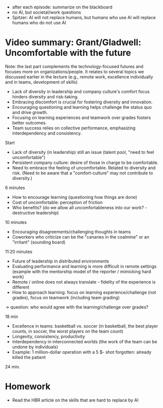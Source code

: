 - after each episode: summarize on the blackboard
- no AI, but societal/work questions
- Spitzer: AI will not replace humans, but humans who use AI will replace humans who do not use AI

# Video summary: Grant/Gladwell: Uncomfortable with the future

Note: the last part complements the technology-focused futures and focuses more on organizations/people. It relates to several topics we discussed earlier in the lecture (e.g., remote work, excellence individually and in teams, development of skills)

- Lack of diversity in leadership and company culture's comfort focus hinders diversity and risk-taking.
- Embracing discomfort is crucial for fostering diversity and innovation.
- Encouraging questioning and learning helps challenge the status quo and drive growth.
- Focusing on learning experiences and teamwork over grades fosters better outcomes.
- Team success relies on collective performance, emphasizing interdependency and consistency.

Start

- Lack of diversity (in leadership) still an issue (talent pool, "need to feel uncomfortable")
- Persistent company culture: desire of those in charge to be comfortable.
- Need to embrace the feeling of uncomfortable. Related to diversity and risk.
(Need to be aware that a "comfort-culture" may not contribute to diversity.)

6 minutes

- How to encourage learning (questioning how things are done)
- Cost of uncomfortable: perception of friction
- Who benefits? (do we allow all uncomfortableness into our work? - destructive leadership)

10 minutes

- Encouraging disagreements/challenging thoughts in teams
- Coworkers who criticize can be the "canaries in the coalmine" or an "irritant" (sounding board)

11:20 minutes

- Future of leadership in distributed environments
- Evaluating performance and learning is more difficult in remote settings (example with the mentorship model of the reporter / mimicking hard work)
- Remote / online does not always translate - fidelity of the experience is different
- How to approach learning: focus on learning experience/challenge (not grades), focus on teamwork (including team grading)

-> question: who would agree with the learning/challenge over grades?

18 min

- Excellence in teams: basketball vs. soccer (in basketball, the best player counts, in soccer, the worst players on the team count)
- Longevity, consistency, productivity
- Interdependency in interconnected worlds (the work of the team can be undone by individuals)
- Example: 1 million-dollar operation with a 5 $- shot forgotten: already killed the patient

24 min.

# Homework

- Read the HBR article on the skills that are hard to replace by AI